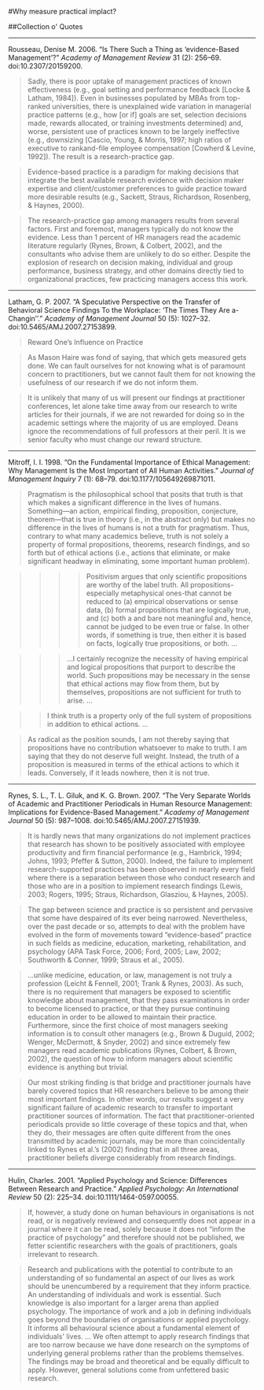#Why measure practical implact?

##Collection o' Quotes

----

Rousseau, Denise M. 2006. “Is There Such a Thing as ‘evidence-Based Management’?” *Academy of Management Review* 31 (2): 256–69. doi:10.2307/20159200.

>Sadly, there is poor uptake of management practices of known effectiveness (e.g., goal setting and performance feedback [Locke & Latham, 1984]). Even in businesses populated by MBAs from top-ranked universities, there is unexplained wide variation in managerial practice patterns (e.g., how [or if] goals are set, selection decisions made, rewards allocated, or training investments determined) and, worse, persistent use of practices known to be largely ineffective (e.g., downsizing [Cascio, Young, & Morris, 1997; high ratios of executive to rankand-file employee compensation [Cowherd & Levine, 1992]). The result is a research-practice gap.

>Evidence-based practice is a paradigm for making decisions that integrate the best available research evidence with decision maker expertise and client/customer preferences to guide practice toward more desirable results (e.g., Sackett, Straus, Richardson, Rosenberg, & Haynes, 2000).

>The research-practice gap among managers results from several factors. First and foremost, managers typically do not know the evidence. Less than 1 percent of HR managers read the academic literature regularly (Rynes, Brown, & Colbert, 2002), and the consultants who advise them are unlikely to do so either. Despite the explosion of research on decision making, individual and group performance, business strategy, and other domains directly tied to organizational practices, few practicing managers access this work.

----

Latham, G. P. 2007. “A Speculative Perspective on the Transfer of Behavioral Science Findings To the Workplace: ‘The Times They Are a-Changin’’.” *Academy of Management Journal* 50 (5): 1027–32. doi:10.5465/AMJ.2007.27153899.

>Reward One’s Influence on Practice

>As Mason Haire was fond of saying, that which gets measured gets done. We can fault ourselves for not knowing what is of paramount concern to practitioners, but we cannot fault them for not knowing the usefulness of our research if we do not inform them.

>It is unlikely that many of us will present our findings at practitioner conferences, let alone take time away from our research to write articles for their journals, if we are not rewarded for doing so in the academic settings where the majority of us are employed. Deans ignore the recommendations of full professors at their peril. It is we senior faculty who must change our reward structure.

----

Mitroff, I. I. 1998. “On the Fundamental Importance of Ethical Management: Why Management Is the Most Important of All Human Activities.” *Journal of Management Inquiry* 7 (1): 68–79. doi:10.1177/105649269871011.

>Pragmatism is the philosophical school that posits that truth is that which makes a significant difference in the lives of humans. Something—an action, empirical finding, proposition, conjecture, theorem—that is true in theory (i.e., in the abstract only) but makes no difference in the lives of humans is not a truth for pragmatism. Thus, contrary to what many academics believe, truth is not solely a property of formal propositions, theorems, research findings, and so forth but of ethical actions (i.e., actions that eliminate, or make significant headway in eliminating, some important human problem).

>>>>Positivism argues that only scientific propositions are worthy of the label truth. All propositions-especially metaphysical ones-that cannot be reduced to (a) empirical observations or sense data, (b) formal propositions that are logically true, and (c) both a and bare not meaningful and, hence, cannot be judged to be even true or false. In other words, if something is true, then either it is based on facts, logically true propositions, or both. …

>>>…I certainly recognize the necessity of having empirical and logical propositions that purport to describe the world. Such propositions may be necessary in the sense that ethical actions may flow from them, but by themselves, propositions are not sufficient for truth to arise. …

>>I think truth is a property only of the full system of propositions in addition to ethical actions. …

>As radical as the position sounds, I am not thereby saying that propositions have no contribution whatsoever to make to truth. I am saying that they do not deserve full weight. Instead, the truth of a proposition is measured in terms of the ethical actions to which it leads. Conversely, if it leads nowhere, then it is not true.

----

Rynes, S. L., T. L. Giluk, and K. G. Brown. 2007. “The Very Separate Worlds of Academic and Practitioner Periodicals in Human Resource Management: Implications for Evidence-Based Management.” *Academy of Management Journal* 50 (5): 987–1008. doi:10.5465/AMJ.2007.27151939.

>It is hardly news that many organizations do not implement practices that research has shown to be positively associated with employee productivity and firm financial performance (e.g., Hambrick, 1994; Johns, 1993; Pfeffer & Sutton, 2000). Indeed, the failure to implement research-supported practices has been observed in nearly every field where there is a separation between those who conduct research and those who are in a position to implement research findings (Lewis, 2003; Rogers, 1995; Straus, Richardson, Glasziou, & Haynes, 2005).

>The gap between science and practice is so persistent and pervasive that some have despaired of its ever being narrowed. Nevertheless, over the past decade or so, attempts to deal with the problem have evolved in the form of movements toward “evidence-based” practice in such fields as medicine, education, marketing, rehabilitation, and psychology (APA Task Force, 2006; Ford, 2005; Law, 2002; Southworth & Conner, 1999; Straus et al., 2005).

>…unlike medicine, education, or law, management is not truly a profession (Leicht & Fennell, 2001; Trank & Rynes, 2003). As such, there is no requirement that managers be exposed to scientific knowledge about management, that they pass examinations in order to become licensed to practice, or that they pursue continuing education in order to be allowed to maintain their practice. Furthermore, since the first choice of most managers seeking information is to consult other managers (e.g., Brown & Duguid, 2002; Wenger, McDermott, & Snyder, 2002) and since extremely few managers read academic publications (Rynes, Colbert, & Brown, 2002), the question of how to inform managers about scientific evidence is anything but trivial.

>Our most striking finding is that bridge and practitioner journals have barely covered topics that HR researchers believe to be among their most important findings. In other words, our results suggest a very significant failure of academic research to transfer to important practitioner sources of information. The fact that practitioner-oriented periodicals provide so little coverage of these topics and that, when they do, their messages are often quite different from the ones transmitted by academic journals, may be more than coincidentally linked to Rynes et al.’s (2002) finding that in all three areas, practitioner beliefs diverge considerably from research findings.

---

Hulin, Charles. 2001. “Applied Psychology and Science: Differences Between Research and Practice.” *Applied Psychology: An International Review* 50 (2): 225–34. doi:10.1111/1464-0597.00055.


>If, however, a study done on human behaviours in organisations is not read, or is negatively reviewed and consequently does not appear in a journal where it can be read, solely because it does not “inform the practice of psychology” and therefore should not be published, we fetter scientific researchers with the goals of practitioners, goals irrelevant to research.

>Research and publications with the potential to contribute to an understanding of so fundamental an aspect of our lives as work should be unencumbered by a requirement that they inform practice. An understanding of individuals and work is essential. Such knowledge is also important for a larger arena than applied psychology. The importance of work and a job in defining individuals goes beyond the boundaries of organisations or applied psychology. It informs all behavioural science about a fundamental element of individuals' lives. … We often attempt to apply research findings that are too narrow because we have done research on the symptoms of underlying general problems rather than the problems themselves. The findings may be broad and theoretical and be equally difficult to apply. However, general solutions come from unfettered basic research.







